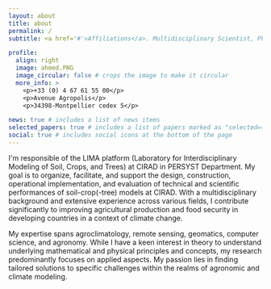 ```yaml
---
layout: about
title: about
permalink: /
subtitle: <a href='#'>Affiliations</a>. Multidisciplinary Scientist, PhD. - CIRAD, UPR AIDA, F-34398 Montpellier, France.

profile:
  align: right
  image: ahmed.PNG
  image_circular: false # crops the image to make it circular
  more_info: >
    <p>+33 (0) 4 67 61 55 00</p>
    <p>Avenue Agropolis</p>
    <p>34398-Montpellier cedex 5</p>

news: true # includes a list of news items
selected_papers: true # includes a list of papers marked as "selected={true}"
social: true # includes social icons at the bottom of the page
---
```


I'm responsible of the LIMA platform (Laboratory for Interdisciplinary Modeling of Soil, Crops, and Trees) at CIRAD in PERSYST Department. My goal is to organize, facilitate, and support the design, construction, operational implementation, and evaluation of technical and scientific performances of soil-crop(-tree) models at CIRAD. With a multidisciplinary background and extensive experience across various fields, I contribute significantly to improving agricultural production and food security in developing countries in a context of climate change.

My expertise spans agroclimatology, remote sensing, geomatics, computer science, and agronomy. While I have a keen interest in theory to understand underlying mathematical and physical principles and concepts, my research predominantly focuses on applied aspects. My passion lies in finding tailored solutions to specific challenges within the realms of agronomic and climate modeling.
